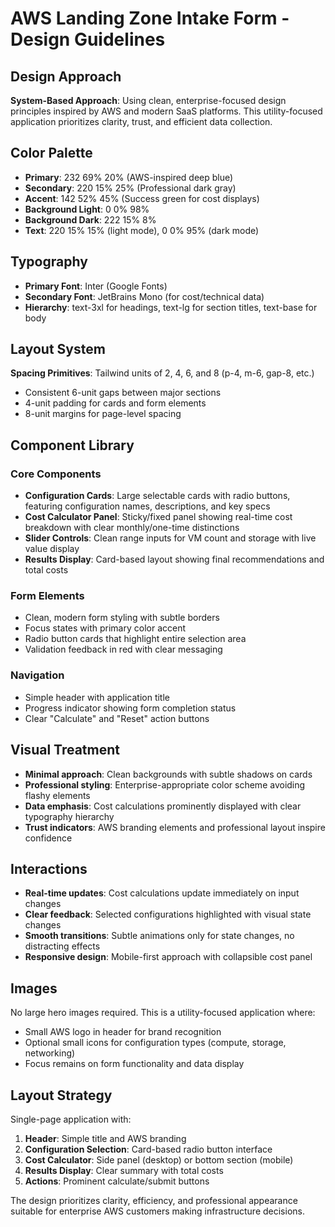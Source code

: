 # AWS Landing Zone Intake Form - Design Guidelines

## Design Approach
**System-Based Approach**: Using clean, enterprise-focused design principles inspired by AWS and modern SaaS platforms. This utility-focused application prioritizes clarity, trust, and efficient data collection.

## Color Palette
- **Primary**: 232 69% 20% (AWS-inspired deep blue)
- **Secondary**: 220 15% 25% (Professional dark gray)
- **Accent**: 142 52% 45% (Success green for cost displays)
- **Background Light**: 0 0% 98%
- **Background Dark**: 222 15% 8%
- **Text**: 220 15% 15% (light mode), 0 0% 95% (dark mode)

## Typography
- **Primary Font**: Inter (Google Fonts)
- **Secondary Font**: JetBrains Mono (for cost/technical data)
- **Hierarchy**: text-3xl for headings, text-lg for section titles, text-base for body

## Layout System
**Spacing Primitives**: Tailwind units of 2, 4, 6, and 8 (p-4, m-6, gap-8, etc.)
- Consistent 6-unit gaps between major sections
- 4-unit padding for cards and form elements
- 8-unit margins for page-level spacing

## Component Library

### Core Components
- **Configuration Cards**: Large selectable cards with radio buttons, featuring configuration names, descriptions, and key specs
- **Cost Calculator Panel**: Sticky/fixed panel showing real-time cost breakdown with clear monthly/one-time distinctions
- **Slider Controls**: Clean range inputs for VM count and storage with live value display
- **Results Display**: Card-based layout showing final recommendations and total costs

### Form Elements
- Clean, modern form styling with subtle borders
- Focus states with primary color accent
- Radio button cards that highlight entire selection area
- Validation feedback in red with clear messaging

### Navigation
- Simple header with application title
- Progress indicator showing form completion status
- Clear "Calculate" and "Reset" action buttons

## Visual Treatment
- **Minimal approach**: Clean backgrounds with subtle shadows on cards
- **Professional styling**: Enterprise-appropriate color scheme avoiding flashy elements
- **Data emphasis**: Cost calculations prominently displayed with clear typography hierarchy
- **Trust indicators**: AWS branding elements and professional layout inspire confidence

## Interactions
- **Real-time updates**: Cost calculations update immediately on input changes
- **Clear feedback**: Selected configurations highlighted with visual state changes
- **Smooth transitions**: Subtle animations only for state changes, no distracting effects
- **Responsive design**: Mobile-first approach with collapsible cost panel

## Images
No large hero images required. This is a utility-focused application where:
- Small AWS logo in header for brand recognition
- Optional small icons for configuration types (compute, storage, networking)
- Focus remains on form functionality and data display

## Layout Strategy
Single-page application with:
1. **Header**: Simple title and AWS branding
2. **Configuration Selection**: Card-based radio button interface
3. **Cost Calculator**: Side panel (desktop) or bottom section (mobile)
4. **Results Display**: Clear summary with total costs
5. **Actions**: Prominent calculate/submit buttons

The design prioritizes clarity, efficiency, and professional appearance suitable for enterprise AWS customers making infrastructure decisions.